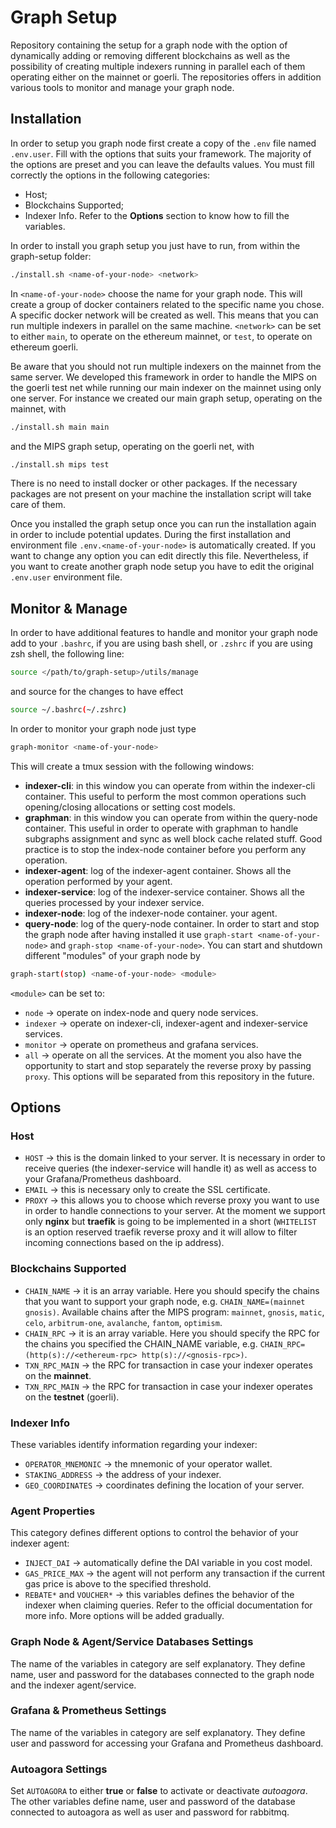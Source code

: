 # Graph Setup
Repository containing the setup for a graph node with the option of dynamically adding or removing different blockchains as well as the possibility of creating multiple indexers running in parallel each of them operating either on the mainnet or goerli. The repositories offers in addition various tools to monitor and manage your graph node.

## Installation
In order to setup you graph node first create a copy of the `.env` file named `.env.user`. Fill with the options that suits your framework. The majority of the options are preset and you can leave the defaults values. You must fill correctly the options in the following categories:
- Host;
- Blockchains Supported;
- Indexer Info.
Refer to the **Options** section to know how to fill the variables.

In order to install you graph setup you just have to run, from within the graph-setup folder:
```sh
./install.sh <name-of-your-node> <network>
```
In `<name-of-your-node>` choose the name for your graph node. This will create a group of docker containers related to the specific name you chose. A specific docker network will be created as well. This means that you can run multiple indexers in parallel on the same machine. `<network>` can be set to either `main`, to operate on the ethereum mainnet, or `test`, to operate on ethereum goerli.

Be aware that you should not run multiple indexers on the mainnet from the same server. We developed this framework in order to handle the MIPS on the goerli test net while running our main indexer on the mainnet using only one server. For instance we created our main graph setup, operating on the mainnet, with
```sh
./install.sh main main
```
and the MIPS graph setup, operating on the goerli net, with
```sh
./install.sh mips test
```
There is no need to install docker or other packages. If the necessary packages are not present on your machine the installation script will take care of them.

Once you installed the graph setup once you can run the installation again in order to include potential updates. During the first installation and environment file `.env.<name-of-your-node>` is automatically created. If you want to change any option you can edit directly this file. Nevertheless, if you want to create another graph node setup you have to edit the original `.env.user` environment file.

## Monitor & Manage
In order to have additional features to handle and monitor your graph node add to your `.bashrc`, if you are using bash shell, or `.zshrc` if you are using zsh shell, the following line:
```sh
source </path/to/graph-setup>/utils/manage
```
and source for the changes to have effect
```sh
source ~/.bashrc(~/.zshrc)
```
In order to monitor your graph node just type
```sh
graph-monitor <name-of-your-node>
```
This will create a tmux session with the following windows:
- **indexer-cli**: in this window you can operate from within the indexer-cli container. This useful to perform the most common operations such opening/closing allocations or setting cost models.
- **graphman**: in this window you can operate from within the query-node container. This useful in order to operate with graphman to handle subgraphs assignment and sync as well block cache related stuff. Good practice is to stop the index-node container before you perform any operation.
- **indexer-agent**: log of the indexer-agent container. Shows all the operation performed by your agent.
- **indexer-service**: log of the indexer-service container. Shows all the queries processed by your indexer service.
- **indexer-node**: log of the indexer-node container. your agent.
- **query-node**: log of the query-node container.
In order to start and stop the graph node after having installed it use `graph-start <name-of-your-node>` and `graph-stop <name-of-your-node>`. You can start and shutdown different "modules" of your graph node by
```sh
graph-start(stop) <name-of-your-node> <module>
```
`<module>` can be set to: 
- `node` -> operate on index-node and query node services.
- `indexer` -> operate on indexer-cli, indexer-agent and indexer-service services.
- `monitor` -> operate on prometheus and grafana services.
- `all` -> operate on all the services.
At the moment you also have the opportunity to start and stop separately the reverse proxy by passing `proxy`. This options will be separated from this repository in the future.

## Options
### Host
- `HOST` -> this is the domain linked to your server. It is necessary in order to receive queries (the indexer-service will handle it) as well as access to your Grafana/Prometheus dashboard.
- `EMAIL` -> this is necessary only to create the SSL certificate.
- `PROXY` -> this allows you to choose which reverse proxy you want to use in order to handle connections to your server. At the moment we support only **nginx** but **traefik** is going to be implemented in a short (`WHITELIST` is an option reserved traefik reverse proxy and it will allow to filter incoming connections based on the ip address).

### Blockchains Supported
- `CHAIN_NAME` -> it is an array variable. Here you should specify the chains that you want to support your graph node, e.g. `CHAIN_NAME=(mainnet gnosis)`. Available chains after the MIPS program: `mainnet`, `gnosis`, `matic`, `celo`, `arbitrum-one`, `avalanche`, `fantom`, `optimism`.
- `CHAIN_RPC` -> it is an array variable. Here you should specify the RPC for the chains you specified the CHAIN_NAME variable, e.g. `CHAIN_RPC=(http(s)://<ethereum-rpc> http(s)://<gnosis-rpc>)`.
- `TXN_RPC_MAIN` -> the RPC for transaction in case your indexer operates on the **mainnet**.
- `TXN_RPC_MAIN` -> the RPC for transaction in case your indexer operates on the **testnet** (goerli).

### Indexer Info
These variables identify information regarding your indexer:
- `OPERATOR_MNEMONIC` -> the mnemonic of your operator wallet.
- `STAKING_ADDRESS` -> the address of your indexer.
- `GEO_COORDINATES` -> coordinates defining the location of your server.

### Agent Properties
This category defines different options to control the behavior of your indexer agent:
- `INJECT_DAI` -> automatically define the DAI variable in you cost model.
- `GAS_PRICE_MAX` -> the agent will not perform any transaction if the current gas price is above to the specified threshold.
- `REBATE*` and `VOUCHER*` -> this variables defines the behavior of the indexer when claiming queries. Refer to the official documentation for more info.
More options will be added gradually.

### Graph Node & Agent/Service Databases Settings
The name of the variables in category are self explanatory. They define name, user and password for the databases connected to the graph node and the indexer agent/service.

### Grafana & Prometheus Settings
The name of the variables in category are self explanatory. They define user and password for accessing your Grafana and Prometheus dashboard.

### Autoagora Settings
Set `AUTOAGORA` to either **true** or **false** to activate or deactivate *autoagora*. The other variables define name, user and password of the database connected to autoagora as well as user and password for rabbitmq.